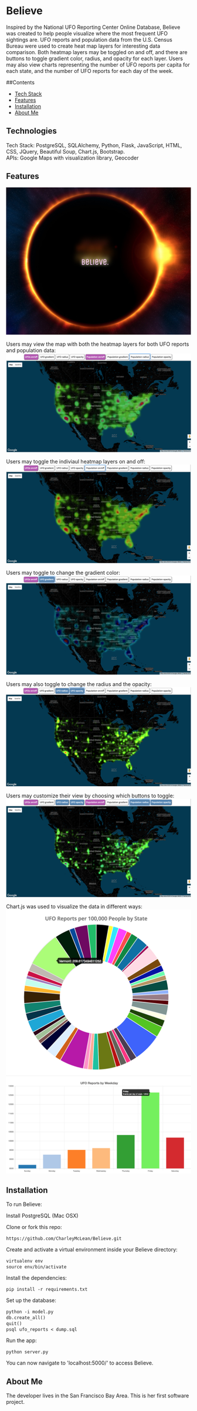 # Believe

Inspired by the National UFO Reporting Center Online Database, Believe was created to help people visualize where the most frequent UFO sightings are.  UFO reports and population data from the U.S. Census Bureau were used to create heat map layers for interesting data comparison.  Both heatmap layers may be toggled on and off, and there are buttons to toggle gradient color, radius, and opacity for each layer.  Users may also view charts representing the number of UFO reports per capita for each state, and the number of UFO reports for each day of the week.

##Contents
* [Tech Stack](#technologies)
* [Features](#features)
* [Installation](#install)
* [About Me](#aboutme)

## <a name="technologies"></a>Technologies
Tech Stack: PostgreSQL, SQLAlchemy, Python, Flask, JavaScript, HTML, CSS, JQuery, Beautiful Soup, Chart.js, Bootstrap.<br/>
APIs: Google Maps with visualization library, Geocoder<br/>

## <a name="features"></a>Features

![](https://github.com/CharleyMcLean/Believe/blob/master/static/img/screenshot-landing-page.png?raw=true)

Users may view the map with both the heatmap layers for both UFO reports and population data:
![](https://github.com/CharleyMcLean/Believe/blob/master/static/img/screenshot-map-ufo-pop.png?raw=true)

Users may toggle the indiviaul heatmap layers on and off:
![](https://github.com/CharleyMcLean/Believe/blob/master/static/img/screenshot-map-no-pop.png?raw=true)

Users may toggle to change the gradient color:
![](https://github.com/CharleyMcLean/Believe/blob/master/static/img/screenshot-ufo-gradient.png?raw=true)

Users may also toggle to change the radius and the opacity:
![](https://github.com/CharleyMcLean/Believe/blob/master/static/img/screenshot-ufo-radius-opacity.png?raw=true)

Users may customize their view by choosing which buttons to toggle:
![](https://github.com/CharleyMcLean/Believe/blob/master/static/img/screenshot-map-buttons-pressed.png?raw=true)

Chart.js was used to visualize the data in different ways:
![](https://github.com/CharleyMcLean/Believe/blob/master/static/img/screenshot-donut-chart.png?raw=true)
![](https://github.com/CharleyMcLean/Believe/blob/master/static/img/screenshot-bar-chart.png?raw=true)


## <a name="install"></a>Installation

To run Believe:

Install PostgreSQL (Mac OSX)

Clone or fork this repo:

```
https://github.com/CharleyMcLean/Believe.git
```

Create and activate a virtual environment inside your Believe directory:

```
virtualenv env
source env/bin/activate
```

Install the dependencies:

```
pip install -r requirements.txt
```

Set up the database:

```
python -i model.py
db.create_all()
quit()
psql ufo_reports < dump.sql
```

Run the app:

```
python server.py
```

You can now navigate to 'localhost:5000/' to access Believe.

## <a name="aboutme"></a>About Me
The developer lives in the San Francisco Bay Area. This is her first software project.